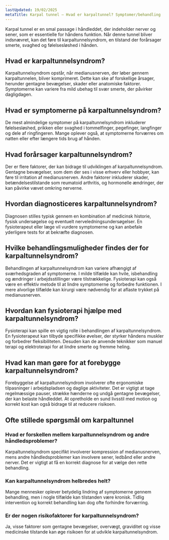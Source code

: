 ```yaml
---
lastUpdated: 19/02/2025
metaTitle: Karpal tunnel – Hvad er karpaltunnel? Symptomer/behandling
---
```


Karpal tunnel er en smal passage i håndleddet, der indeholder nerver og sener, som er essentielle for håndens funktion. Når denne tunnel bliver indsnævret, kan det føre til karpaltunnelsyndrom, en tilstand der forårsager smerte, svaghed og følelsesløshed i hånden.

## Hvad er karpaltunnelsyndrom?

Karpaltunnelsyndrom opstår, når medianusnerven, der løber gennem karpaltunnelen, bliver komprimeret. Dette kan ske af forskellige årsager, herunder gentagne bevægelser, skader eller anatomiske faktorer. Symptomerne kan variere fra mild ubehag til svær smerte, der påvirker dagligdagen.

## Hvad er symptomerne på karpaltunnelsyndrom?

De mest almindelige symptomer på karpaltunnelsyndrom inkluderer følelsesløshed, prikken eller svaghed i tommelfinger, pegefinger, langfinger og dele af ringfingeren. Mange oplever også, at symptomerne forværres om natten eller efter længere tids brug af hånden.

## Hvad forårsager karpaltunnelsyndrom?

Der er flere faktorer, der kan bidrage til udviklingen af karpaltunnelsyndrom. Gentagne bevægelser, som dem der ses i visse erhverv eller hobbyer, kan føre til irritation af medianusnerven. Andre faktorer inkluderer skader, betændelsestilstande som reumatoid arthritis, og hormonelle ændringer, der kan påvirke vævet omkring nerverne.

## Hvordan diagnosticeres karpaltunnelsyndrom?

Diagnosen stilles typisk gennem en kombination af medicinsk historie, fysisk undersøgelse og eventuelt nerveledningsundersøgelser. En fysioterapeut eller læge vil vurdere symptomerne og kan anbefale yderligere tests for at bekræfte diagnosen.

## Hvilke behandlingsmuligheder findes der for karpaltunnelsyndrom?

Behandlingen af karpaltunnelsyndrom kan variere afhængigt af sværhedsgraden af symptomerne. I milde tilfælde kan hvile, isbehandling og ændringer i arbejdsstillinger være tilstrækkelige. Fysioterapi kan også være en effektiv metode til at lindre symptomerne og forbedre funktionen. I mere alvorlige tilfælde kan kirurgi være nødvendig for at aflaste trykket på medianusnerven.

## Hvordan kan fysioterapi hjælpe med karpaltunnelsyndrom?

Fysioterapi kan spille en vigtig rolle i behandlingen af karpaltunnelsyndrom. En fysioterapeut kan tilbyde specifikke øvelser, der styrker håndens muskler og forbedrer fleksibiliteten. Desuden kan de anvende teknikker som manuel terapi og elektroterapi for at lindre smerte og fremme heling.

## Hvad kan man gøre for at forebygge karpaltunnelsyndrom?

Forebyggelse af karpaltunnelsyndrom involverer ofte ergonomiske tilpasninger i arbejdspladsen og daglige aktiviteter. Det er vigtigt at tage regelmæssige pauser, strække hænderne og undgå gentagne bevægelser, der kan belaste håndleddet. At opretholde en sund livsstil med motion og korrekt kost kan også bidrage til at reducere risikoen.

## Ofte stillede spørgsmål om karpaltunnel

### Hvad er forskellen mellem karpaltunnelsyndrom og andre håndledsproblemer?

Karpaltunnelsyndrom specifikt involverer kompression af medianusnerven, mens andre håndledsproblemer kan involvere sener, ledbånd eller andre nerver. Det er vigtigt at få en korrekt diagnose for at vælge den rette behandling.

### Kan karpaltunnelsyndrom helbredes helt?

Mange mennesker oplever betydelig lindring af symptomerne gennem behandling, men i nogle tilfælde kan tilstanden være kronisk. Tidlig intervention og korrekt behandling kan dog ofte forhindre forværring.

### Er der nogen risikofaktorer for karpaltunnelsyndrom?

Ja, visse faktorer som gentagne bevægelser, overvægt, graviditet og visse medicinske tilstande kan øge risikoen for at udvikle karpaltunnelsyndrom.
